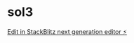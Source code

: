 # sol3

[Edit in StackBlitz next generation editor ⚡️](https://stackblitz.com/~/github.com/shok8899/sol3)